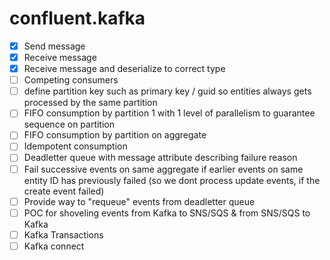 # confluent.kafka

- [x] Send message
- [x] Receive message
- [x] Receive message and deserialize to correct type
- [ ] Competing consumers
- [ ] define partition key such as primary key / guid so entities always gets processed by the same partition
- [ ] FIFO consumption by partition 1 with 1 level of parallelism to guarantee sequence on partition
- [ ] FIFO consumption by partition on aggregate
- [ ] Idempotent consumption
- [ ] Deadletter queue with message attribute describing failure reason
- [ ] Fail successive events on same aggregate if earlier events on same entity ID has previously failed (so we dont process update events, if the create event failed)
- [ ] Provide way to "requeue" events from deadletter queue
- [ ] POC for shoveling events from Kafka to SNS/SQS & from SNS/SQS to Kafka
- [ ] Kafka Transactions
- [ ] Kafka connect
